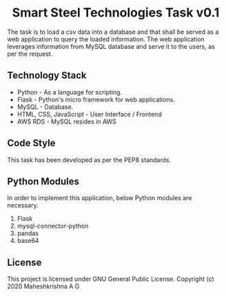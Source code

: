 <h1 align="center"> Smart Steel Technologies Task v0.1 </h1>

<p> The task is to load a csv data into a database and that shall be served as a web application to query the loaded information. The web application leverages information from MySQL database and serve it to the users, as per the request. </p>

<h2> Technology Stack </h2>
<ul>
  <li> Python - As a language for scripting. </li>
  <li> Flask - Python's micro framework for web applications. </li>
  <li> MySQL - Database. </li>
  <li> HTML, CSS, JavaScript - User Interface / Frontend </li>
  <li> AWS RDS - MySQL resides in AWS </li>
</ul>

<h2> Code Style </h2>
This task has been developed as per the PEP8 standards.

<h2> Python Modules </h2>
<p> In order to implement this application, below Python modules are necessary.
<ol>
  <li> Flask </li>
  <li> mysql-connector-python </li>
  <li> pandas </li>
  <li> base64 </li>
</ol>

<h2> License </h2>
This project is licensed under GNU General Public License. Copyright (c) 2020 Maheshkrishna A G

